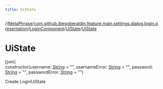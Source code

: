 ```yaml
---
title: UiState
---
```

//[MetaPhrase](../../../../index.html)/[com.github.diegoberaldin.feature.main.settings.dialog.login.presentation](../../index.html)/[LoginComponent](../index.html)/[UiState](index.html)/[UiState](-ui-state.html)



# UiState



[jvm]\
constructor(username: [String](https://kotlinlang.org/api/latest/jvm/stdlib/kotlin/-string/index.html) = &quot;&quot;, usernameError: [String](https://kotlinlang.org/api/latest/jvm/stdlib/kotlin/-string/index.html) = &quot;&quot;, password: [String](https://kotlinlang.org/api/latest/jvm/stdlib/kotlin/-string/index.html) = &quot;&quot;, passwordError: [String](https://kotlinlang.org/api/latest/jvm/stdlib/kotlin/-string/index.html) = &quot;&quot;)



Create LoginUiState




